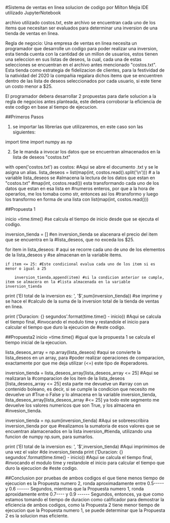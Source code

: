#Sistema de ventas en linea solucion de codigo por Milton Mejia
IDE  utilizado JupyterNotebook

archivo utilizado costos.txt, este archivo se encuentran cada uno de los items que necesitan ser evaluados para determinar una inversion de una tienda de ventas en linea.

Regla de negocio: Una empresa de ventas en linea necesita un programador que desarrolle un codigo para poder realizar una inversion, esta tienda cuenta con la cantidad de un millon de usuarios, estos tienen una seleccion en sus listas de deseos, la cual, cada una de estas selecciones se encuentran en el archivo antes mencionado "costos.txt".
Esta tienda como estrategia de fidelizacion de clientes, para la festividad de la natividad del 2020 la compañia regalara dichos items que se encuentren dentro de las lista de deseos seleccionados por cada usuario, si este tiene un costo menor a $25.

El programador debera desarrollar 2 propuestas para darle solucion a la regla de negocios antes planteada, este debera corroborar la eficiencia de este codigo en base al tiempo de ejecucion. 

##Primeros Pasos
1. se importar las librerias que utilizaremos, en este caso son las siguientes: 

import time
import numpy as np

2. Se le manda a invocar los datos que se encuentran almacenados en la lista de deseos "costos.txt"

with open('costos.txt') as costos: #Aqui se abre  el documento .txt y se le asigna un alias.
    lista_deseos = list(map(int, costos.read().split('\n'))) # a la variable lista_deseos se #almacena la lectura de los datos que estan en "costos.txt"
    #map(int, costos.read()) esta transformando cada uno de los datos que estan en esa lista en #numeros enteros, por que a la hora de operarlos, me los tomaba como str, entonces asi los #transformo y luego los transformo en forma de una lista con list(map(int, costos.read()))

##Propuesta 1 

inicio =time.time() #se calcula el tiempo de inicio desde que se ejecuta el codigo.

inversion_tienda = [] #en inversion_tienda se alacenara el precio del item que se encuentra en la #lista_deseos, que no exceda los $25.

for item in lista_deseos: # aqui se recorre cada uno de uno de los elementos de la lista_deseos y #se almacenan en la variable items.

    if item <= 25: #Este condicional evalua cada uno de los item si es menor o igual a 25

        inversion_tienda.append(item) #si la condicion anterior se cumple, item se almacera en la #lista almacenada en la variable inversion_tienda

print ('El total de la inversion es: ', '$',sum(inversion_tienda)) #se imprime y se hace el #calculo de la suma de la inversion total de la tienda de ventas en linea.

print ('Duracion: {} segundos'.format(time.time() - inicio)) #Aqui se calcula el tiempo final, #invocando el modulo time y restandole  el inicio para calcular el tiempo que duro la ejecucion de #este codigo. 


##Propuesta2
inicio =time.time() #igual que la propuesta 1 se calcula el tiempo inicial de la ejecucion. 

lista_deseos_array = np.array(lista_deseos) #aqui se convierte la lista_deseos en un array, para #poder realizar operaciones de comparacion, exactamente por que me deja utilizar (<=) este tipo de #operadores.

inversion_tienda = lista_deseos_array[lista_deseos_array <= 25] #Aqui se realizaran la #comparacion de los item de la lista_deseos [lista_deseos_array <= 25] esta parte me devuelve un #array con un contenido boleano, es decir, si se cumple la condicion que necesito me devuelve un #True o False y lo almacena en la variable inversion_tienda, lista_deseos_array[lista_deseos_array #<= 25] ya todo este segmento me devuelve los valores numericos que son True, y los almacena en #invesion_tienda.

inversion_tienda = np.sum(inversion_tienda) #Aqui se sobreescribira inversion_tienda por que #realizamos la sumatoria de esos valores que se encuentran alamacenados en la lista inversion_#tienda, utilizando una funcion de numpy np.sum, para sumarlos.

print ('El total de la inversion es: ', '$',inversion_tienda) #Aqui imprimimos de una vez el valor #de inversion_tienda
print ('Duracion: {} segundos'.format(time.time() - inicio)) #Aqui se calcula el tiempo final, #invocando el modulo time y restandole  el inicio para calcular el tiempo que duro la ejecucion de #este codigo. 

##Conclusion
por pruebas de ambos codigos el que tiene menos tiempo de ejecucion es la Propuesta numero 2, ronda aproximadamente entre 0.5----- y 0.6 ------ Segundos, mientras que la Propuesta numero 1, ronda aproxidamente entre 0.7---- y 0.9 ------  Segundos, entonces, ya que como estamos tomando el tiempo de duracion como calificador para demostrar la eficiencia de ambos codigos, como la Propuesta 2 tiene menor tiempo de ejecucion que la Propuesta numero 1, se puede determinar que la Propuesta 2 es la solucion mas eficiente.